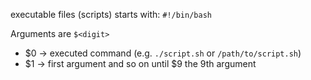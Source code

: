 executable files (scripts) starts with:
`#!/bin/bash`

Arguments are `$<digit>` 
- $0 -> executed command (e.g. `./script.sh` or `/path/to/script.sh`)
- $1 -> first argument and so on until $9 the 9th argument